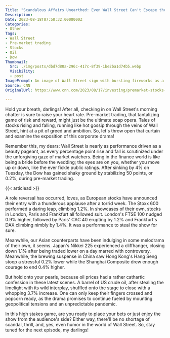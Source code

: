 ```yaml
---
Title: "Scandalous Affairs Unearthed: Even Wall Street Can't Escape the Drama!"
Description: 
Date: 2023-08-18T07:50:32.0000000Z
Categories:
- Other
Tags:
- Wall Street
- Pre-market trading
- Stocks
- Oil
- Dow
Thumbnail:
  Src: ./img/posts/dbd7d80a-296c-417c-8f39-1be2ba1d74b5.webp
  Visibility:
  - post
ImagePrompt: An image of Wall Street sign with bursting fireworks as a symbol of the thrilling stock market movements.
Source: CNN
OriginalUrl: https://www.cnn.com/2023/08/17/investing/premarket-stocks-trading/index.html

---
```

Hold your breath, darlings! After all, checking in on Wall Street's morning chatter is sure to raise your heart rate. Pre-market trading, that tantalizing game of risk and reward, might just be the ultimate soap opera. Tales of stocks rising and falling, running like hot gossip through the veins of Wall Street, hint at a pit of greed and ambition. So, let's throw open that curtain and examine the exposition of this corporate drama!

Remember this, my dears: Wall Street is nearly as performance driven as a beauty pageant, as every percentage point rise and fall is scrutinized under the unforgiving gaze of market watchers. Being in the finance world is like being a bride before the wedding; the eyes are on you, whether you move up or down, like the ever fickle public ratings. After sinking by 4% on Tuesday, the Dow has gained shaky ground by stabilizing 50 points, or 0.2%, during pre-market trading.

{{< articlead >}}

A role reversal has occurred, loves, as European stocks have announced their entry with a thunderous applause after a torrid week. The Stoxx 600 performed a daring leap, climbing 1.2%. In showcases of their own, stocks in London, Paris and Frankfurt all followed suit. London's FTSE 100 nudged 0.9% higher, followed by Paris' CAC 40 erupting by 1.2% and Frankfurt's DAX climbing nimbly by 1.4%. It was a performance to steal the show for sure.

Meanwhile, our Asian counterparts have been indulging in some melodrama of their own, it seems. Japan's Nikkei 225 experienced a cliffhanger, closing down 1.1% after being traded lower on a day marred with controversy. Meanwhile, the brewing suspense in China saw Hong Kong's Hang Seng stoop a stressful 0.2% lower while the Shanghai Composite drew enough courage to end 0.4% higher.

But hold onto your pearls, because oil prices had a rather cathartic confession in these latest scenes. A barrel of US crude oil, after stealing the limelight with its wild interplay, shuffled onto the stage to close with a whopping 3.7% increase. One can only keep their fingers crossed and popcorn ready, as the drama promises to continue fueled by mounting geopolitical tensions and an unpredictable pandemic.

In this high stakes game, are you ready to place your bets or just enjoy the show from the audience's side? Either way, there'll be no shortage of scandal, thrill, and, yes, even humor in the world of Wall Street. So, stay tuned for the next episode, my darlings!